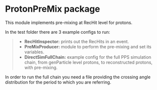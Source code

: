 # ProtonPreMix package

This module implements pre-mixing at RecHit level for protons.

In the test folder there are 3 example configs to run:
> - **RecHitInspector:** prints out the RecHits in an event.
> - **PreMixProducer:** module to perform the pre-mixing and set its variables.
> - **DirectSimFullChain:** example config for the full PPS simulation chain, from genParticle level protons, to reconstructed protons, with pre-mixing.

In order to run the full chain you need a file providing the crossing angle distribution for the period to which you are referring.